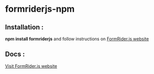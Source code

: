 # formriderjs-npm


## Installation : 
**npm install formriderjs** and follow instructions on [FormRider.js website](https://formriderjs.ilovesemicolons)

## Docs : 
[Visit FormRider.js website](https://formriderjs.ilovesemicolons)